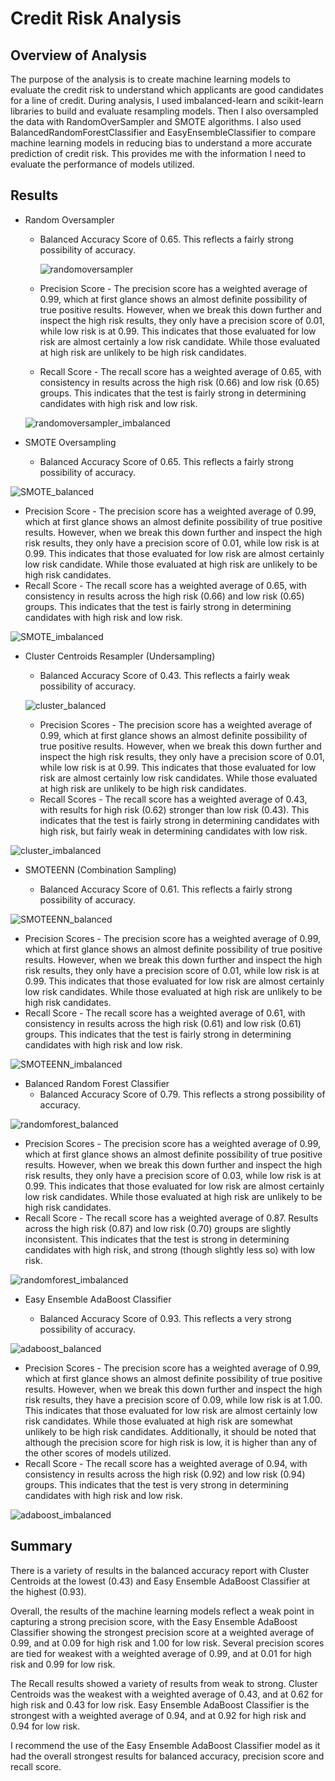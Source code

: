# Credit Risk Analysis

## Overview of Analysis
The purpose of the analysis is to create machine learning models to evaluate the credit risk to understand which applicants are good candidates for a line of credit. During analysis, I used imbalanced-learn and scikit-learn libraries to build and evaluate resampling models. Then I also oversampled the data with RandomOverSampler and SMOTE algorithms. I also used BalancedRandomForestClassifier and EasyEnsembleClassifier to compare machine learning models in reducing bias to understand a more accurate prediction of credit risk. This provides me with the information I need to evaluate the performance of models utilized.

## Results

* Random Oversampler
  * Balanced Accuracy Score of 0.65. This reflects a fairly strong possibility of accuracy.

    ![randomoversampler](https://user-images.githubusercontent.com/110419577/213518140-b521433b-41c5-4755-a44a-de7c46365e4b.png)


  * Precision Score - The precision score has a weighted average of 0.99, which at first glance shows an almost definite possibility of true positive results. However, when we break this down further and inspect the high risk results, they only have a precision score of 0.01, while low risk is at 0.99. This indicates that those evaluated for low risk are almost certainly a low risk candidate. While those evaluated at high risk are unlikely to be high risk candidates. 
  
  * Recall Score - The recall score has a weighted average of 0.65, with consistency in results across the high risk (0.66) and low risk (0.65) groups. This indicates that the test is fairly strong in determining candidates with high risk and low risk. 
  
  ![randomoversampler_imbalanced](https://user-images.githubusercontent.com/110419577/213519014-c647358d-8dd6-486b-90ea-81773e881724.png)


* SMOTE Oversampling

  * Balanced Accuracy Score of 0.65. This reflects a fairly strong possibility of accuracy.

![SMOTE_balanced](https://user-images.githubusercontent.com/110419577/213525352-1d194bf6-7d8c-43ae-b603-b5c70db91a4a.png)


  * Precision Score - The precision score has a weighted average of 0.99, which at first glance shows an almost definite possibility of true positive results. However, when we break this down further and inspect the high risk results, they only have a precision score of 0.01, while low risk is at 0.99. This indicates that those evaluated for low risk are almost certainly low risk candidate. While those evaluated at high risk are unlikely to be high risk candidates. 
  * Recall Score - The recall score has a weighted average of 0.65, with consistency in results across the high risk (0.66) and low risk (0.65) groups. This indicates that the test is fairly strong in determining candidates with high risk and low risk. 

  ![SMOTE_imbalanced](https://user-images.githubusercontent.com/110419577/213525364-bd1833fb-001b-466c-99b6-8e16c657b8b8.png)

* Cluster Centroids Resampler (Undersampling)
  * Balanced Accuracy Score of 0.43. This reflects a fairly weak possibility of accuracy.
  
  ![cluster_balanced](https://user-images.githubusercontent.com/110419577/213534129-551eb628-5a8d-405b-86c8-8b4c5f3ff176.png)

  * Precision Scores - The precision score has a weighted average of 0.99, which at first glance shows an almost definite possibility of true positive results. However, when we break this down further and inspect the high risk results, they only have a precision score of 0.01, while low risk is at 0.99. This indicates that those evaluated for low risk are almost certainly low risk candidates. While those evaluated at high risk are unlikely to be high risk candidates. 
  * Recall Scores - The recall score has a weighted average of 0.43, with results for high risk (0.62) stronger than low risk (0.43). This indicates that the test is fairly strong in determining candidates with high risk, but fairly weak in determining candidates with low risk. 

![cluster_imbalanced](https://user-images.githubusercontent.com/110419577/213534183-fe036965-9b1e-42e6-926e-176d3c07f58c.png)

* SMOTEENN (Combination Sampling)

  * Balanced Accuracy Score of 0.61. This reflects a fairly strong possibility of accuracy.

![SMOTEENN_balanced](https://user-images.githubusercontent.com/110419577/213534626-ffe12996-02d4-4023-b100-ad85de84d3f2.png)

  * Precision Scores - The precision score has a weighted average of 0.99, which at first glance shows an almost definite possibility of true positive results. However, when we break this down further and inspect the high risk results, they only have a precision score of 0.01, while low risk is at 0.99. This indicates that those evaluated for low risk are almost certainly low risk candidates. While those evaluated at high risk are unlikely to be high risk candidates. 
  * Recall Score - The recall score has a weighted average of 0.61, with consistency in results across the high risk (0.61) and low risk (0.61) groups. This indicates that the test is fairly strong in determining candidates with high risk and low risk.

![SMOTEENN_imbalanced](https://user-images.githubusercontent.com/110419577/213534645-03a1334e-14fc-4bd4-9f28-14dde40e0f70.png)

* Balanced Random Forest Classifier
  * Balanced Accuracy Score of 0.79. This reflects a strong possibility of accuracy.

![randomforest_balanced](https://user-images.githubusercontent.com/110419577/213535272-3c0cf872-3128-46db-868a-a8364b660866.png)

  * Precision Scores - The precision score has a weighted average of 0.99, which at first glance shows an almost definite possibility of true positive results. However, when we break this down further and inspect the high risk results, they only have a precision score of 0.03, while low risk is at 0.99. This indicates that those evaluated for low risk are almost certainly low risk candidates. While those evaluated at high risk are unlikely to be high risk candidates. 
  * Recall Score - The recall score has a weighted average of 0.87. Results across the high risk (0.87) and low risk (0.70) groups are slightly inconsistent. This indicates that the test is strong in determining candidates with high risk, and strong (though slightly less so) with low risk.

![randomforest_imbalanced](https://user-images.githubusercontent.com/110419577/213535290-9b83ab9f-d20c-4921-b670-66085534f4fa.png)

* Easy Ensemble AdaBoost Classifier

  * Balanced Accuracy Score of 0.93. This reflects a very strong possibility of accuracy.

![adaboost_balanced](https://user-images.githubusercontent.com/110419577/213535347-1fa531da-a7c0-43cd-8f8b-6d71c1cece4c.png)


  * Precision Scores - The precision score has a weighted average of 0.99, which at first glance shows an almost definite possibility of true positive results. However, when we break this down further and inspect the high risk results, they have a precision score of 0.09, while low risk is at 1.00. This indicates that those evaluated for low risk are almost certainly low risk candidates. While those evaluated at high risk are somewhat unlikely to be high risk candidates. Additionally, it should be noted that although the precision score for high risk is low, it is higher than any of the other scores of models utilized.
  * Recall Score - The recall score has a weighted average of 0.94, with consistency in results across the high risk (0.92) and low risk (0.94) groups. This indicates that the test is very strong in determining candidates with high risk and low risk.

![adaboost_imbalanced](https://user-images.githubusercontent.com/110419577/213535369-5e34d6f6-5ec7-4b7b-adda-c91e604b93b2.png)


## Summary
There is a variety of results in the balanced accuracy report with Cluster Centroids at the lowest (0.43) and Easy Ensemble AdaBoost Classifier at the highest (0.93). 

Overall, the results of the machine learning models reflect a weak point in capturing a strong precision score, with the Easy Ensemble AdaBoost Classifier showing the strongest precision score at a weighted average of 0.99, and at 0.09 for high risk and 1.00 for low risk. Several precision scores are tied for weakest with a weighted average of 0.99, and at 0.01 for high risk and 0.99 for low risk. 

The Recall results showed a variety of results from weak to strong.  Cluster Centroids was the weakest with a weighted average of 0.43, and at 0.62 for high risk and 0.43 for low risk. Easy Ensemble AdaBoost Classifier is the strongest with a weighted average of 0.94, and at 0.92 for high risk and 0.94 for low risk.

I recommend the use of the Easy Ensemble AdaBoost Classifier model as it had the overall strongest results for balanced accuracy, precision score and recall score.

